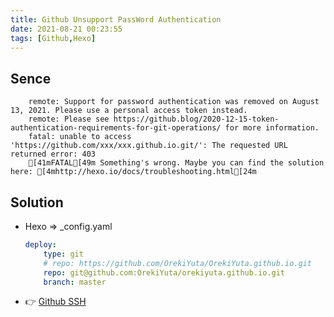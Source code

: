 ```yaml
---
title: Github Unsupport PassWord Authentication
date: 2021-08-21 00:23:55
tags: [Github,Hexo]
---
```


## Sence
```Shell
    remote: Support for password authentication was removed on August 13, 2021. Please use a personal access token instead.
    remote: Please see https://github.blog/2020-12-15-token-authentication-requirements-for-git-operations/ for more information.
    fatal: unable to access 'https://github.com/xxx/xxx.github.io.git/': The requested URL returned error: 403
    [41mFATAL[49m Something's wrong. Maybe you can find the solution here: [4mhttp://hexo.io/docs/troubleshooting.html[24m
```

## Solution
- Hexo => _config.yaml
    ```yaml
    deploy:
        type: git
        # repo: https://github.com/OrekiYuta/OrekiYuta.github.io.git
        repo: git@github.com:OrekiYuta/orekiyuta.github.io.git
        branch: master
    ```
- 👉 [Github SSH](https://www.orekiyuta.cn/archives/Hexo-Install-Migrate/)


